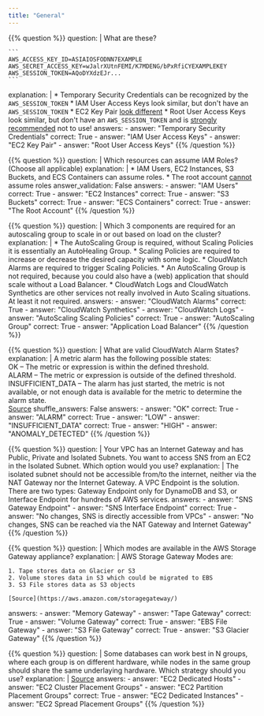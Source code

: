```yaml
---
title: "General"
---
```



{{% question %}}
question: |
    What are these? 

    ```
    AWS_ACCESS_KEY_ID=ASIAIOSFODNN7EXAMPLE      
    AWS_SECRET_ACCESS_KEY=wJalrXUtnFEMI/K7MDENG/bPxRfiCYEXAMPLEKEY     
    AWS_SESSION_TOKEN=AQoDYXdzEJr...     
    ```
explanation: |
    * Temporary Security Credentials can be recognized by the `AWS_SESSION_TOKEN`
    * IAM User Access Keys look similar, but don't have an `AWS_SESSION_TOKEN`
    * EC2 Key Pair [look different](https://docs.aws.amazon.com/AWSEC2/latest/UserGuide/create-key-pairs.html)
    * Root User Access Keys look similar, but don't have an `AWS_SESSION_TOKEN` and is [strongly recommended](https://docs.aws.amazon.com/IAM/latest/UserGuide/id_root-user_manage_add-key.html) not to use!
answers:
    - answer: "Temporary Security Credentials"
      correct: True
    - answer: "IAM User Access Keys"
    - answer: "EC2 Key Pair"
    - answer: "Root User Access Keys"
{{% /question %}}

{{% question %}}
question: |
    Which resources can assume IAM Roles? (Choose all applicable)
explanation: |
    * IAM Users, EC2 Instances, S3 Buckets, and ECS Containers can assume roles.
    * The root account [cannot](https://docs.aws.amazon.com/IAM/latest/UserGuide/id_roles_use_switch-role-console.html#:~:text=You%20cannot%20switch%20roles%20if%20you%20sign%20in%20as%20the%20AWS%20account%20root%20user.%20You%20can%20switch%20roles%20when%20you%20sign%20in%20as%20an%20IAM%20user%2C%20a%20user%20in%20IAM%20Identity%20Center%2C%20a%20SAML%2Dfederated%20role%2C%20or%20a%20web%2Didentity%20federated%20role.) assume roles
answer_validation: False
answers:
    - answer: "IAM Users"
      correct: True
    - answer: "EC2 Instances"
      correct: True
    - answer: "S3 Buckets"
      correct: True
    - answer: "ECS Containers"
      correct: True
    - answer: "The Root Account"
{{% /question %}}

{{% question %}}
question: |
    Which 3 components are required for an autoscaling group to scale in or out based on load on the cluster?
explanation: |
    * The AutoScaling Group is required, without Scaling Policies it is essentially an AutoHealing Group.
    * Scaling Policies are required to increase or decrease the desired capacity with some logic.
    * CloudWatch Alarms are required to trigger Scaling Policies.
    * An AutoScaling Group is not required, because you could also have a (web) application that should scale without a Load Balancer.
    * CloudWatch Logs and CloudWatch Synthetics are other services not really involved in Auto Scaling situations. At least it not required.
answers:
    - answer: "CloudWatch Alarms"
      correct: True
    - answer: "CloudWatch Synthetics"
    - answer: "CloudWatch Logs"
    - answer: "AutoScaling Scaling Policies"
      correct: True
    - answer: "AutoScaling Group"
      correct: True
    - answer: "Application Load Balancer"
{{% /question %}}

{{% question %}}
question: |
    What are valid CloudWatch Alarm States?
explanation: |
    A metric alarm has the following possible states:     
    OK – The metric or expression is within the defined threshold.    
    ALARM – The metric or expression is outside of the defined threshold.     
    INSUFFICIENT_DATA – The alarm has just started, the metric is not available, or not enough data is available for the metric to determine the alarm state.    
    [Source](https://docs.aws.amazon.com/AmazonCloudWatch/latest/monitoring/AlarmThatSendsEmail.html)
shuffle_answers: False
answers:
    - answer: "OK"
      correct: True
    - answer: "ALARM"
      correct: True
    - answer: "LOW"
    - answer: "INSUFFICIENT_DATA"
      correct: True
    - answer: "HIGH"
    - answer: "ANOMALY_DETECTED"
{{% /question %}}

{{% question %}}
question: |
    Your VPC has an Internet Gateway and has Public, Private and Isolated Subnets. You want to access SNS from an EC2 in the Isolated Subnet. Which option would you use?
explanation: |
    The isolated subnet should not be accessible from/to the internet, neither via the NAT Gateway nor the Internet Gateway. A VPC Endpoint is the solution. There are two types: Gateway Endpoint only for DynamoDB and S3, or Interface Endpoint for hundreds of AWS services. 
answers:
    - answer: "SNS Gateway Endpoint"
    - answer: "SNS Interface Endpoint"
      correct: True
    - answer: "No changes, SNS is directly accessible from VPCs"
    - answer: "No changes, SNS can be reached via the NAT Gateway and Internet Gateway"
{{% /question %}}

{{% question %}}
question: |
    Which modes are available in the AWS Storage Gateway appliance? 
explanation: |
    AWS Storage Gateway Modes are:
    
    1. Tape stores data on Glacier or S3
    2. Volume stores data in S3 which could be migrated to EBS
    3. S3 File stores data as S3 objects    
    
    [Source](https://aws.amazon.com/storagegateway/)
answers:
    - answer: "Memory Gateway"
    - answer: "Tape Gateway"
      correct: True
    - answer: "Volume Gateway"
      correct: True
    - answer: "EBS File Gateway"
    - answer: "S3 File Gateway"
      correct: True
    - answer: "S3 Glacier Gateway"
{{% /question %}}

{{% question %}}
question: |
    Some databases can work best in N groups, where each group is on different hardware, while nodes in the same group should share the same underlaying hardware. Which strategy should you use?
explanation: |
    [Source](https://docs.aws.amazon.com/AWSEC2/latest/UserGuide/placement-groups.html)
answers:
    - answer: "EC2 Dedicated Hosts"
    - answer: "EC2 Cluster Placement Groups"
    - answer: "EC2 Partition Placement Groups"
      correct: True
    - answer: "EC2 Dedicated Instances"
    - answer: "EC2 Spread Placement Groups"
{{% /question %}}

